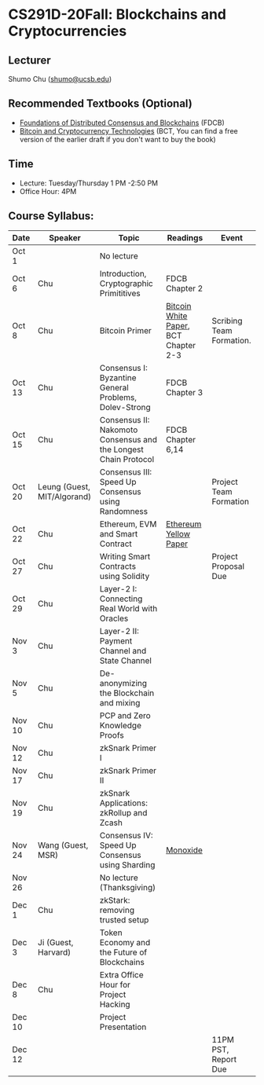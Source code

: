 # CS291D-20Fall: Blockchains and Cryptocurrencies 

## Lecturer
Shumo Chu (shumo@ucsb.edu)

## Recommended Textbooks (Optional)
- [Foundations of Distributed Consensus and Blockchains](http://elaineshi.com/docs/blockchain-book.pdf) (FDCB)
- [Bitcoin and Cryptocurrency Technologies](http://bitcoinbook.cs.princeton.edu/) (BCT, You can find a free version of the earlier draft if you don't want to buy the book)

## Time
- Lecture: Tuesday/Thursday 1 PM -2:50 PM
- Office Hour: 4PM 

## Course Syllabus:

|  Date   | Speaker | Topic          | Readings            |   Event  | 
|---------|---------|----------------|---------------------|----------|  
| Oct 1   |         |No lecture  |                     |          |
| Oct 6   | Chu     |Introduction, Cryptographic Primititives  | FDCB Chapter 2 |       |
| Oct 8   | Chu     |Bitcoin Primer  |  [Bitcoin White Paper](https://bitcoin.org/bitcoin.pdf), BCT Chapter 2-3 | Scribing Team Formation.  | 
| Oct 13  | Chu     |Consensus I: Byzantine General Problems, Dolev-Strong |  FDCB Chapter 3   |      |
| Oct 15  | Chu     |Consensus II: Nakomoto Consensus and the Longest Chain Protocol | FDCB Chapter 6,14  |     | 
| Oct 20  | Leung (Guest, MIT/Algorand) |Consensus III: Speed Up Consensus using Randomness |   | Project Team Formation     |
| Oct 22  | Chu     |Ethereum, EVM and Smart Contract | [Ethereum Yellow Paper]()  |      |       ｜
| Oct 27  | Chu     |Writing Smart Contracts using Solidity  |        | Project Proposal Due  |
| Oct 29  | Chu     |Layer-2 I: Connecting Real World with Oracles     |      |      |
| Nov 3   | Chu     |Layer-2 II: Payment Channel and State Channel  |      |      |
| Nov 5   | Chu     |De-anonymizing the Blockchain and mixing |     |       |
| Nov 10  | Chu     |PCP and Zero Knowledge Proofs |      |       |
| Nov 12  | Chu     |zkSnark Primer I  |       |    | 
| Nov 17  | Chu     |zkSnark Primer II      |       |       |
| Nov 19  | Chu     |zkSnark Applications: zkRollup and Zcash      |       |       |  
| Nov 24  | Wang (Guest, MSR)  |Consensus IV: Speed Up Consensus using Sharding | [Monoxide](https://www.usenix.org/system/files/nsdi19-wang-jiaping.pdf)  |       | 
| Nov 26  |         |No lecture (Thanksgiving) |     |     | 
| Dec 1   | Chu     |zkStark: removing trusted setup |     |      |  
| Dec 3   | Ji (Guest, Harvard) |Token Economy and the Future of Blockchains |     |      |
| Dec 8   | Chu     | Extra Office Hour for Project Hacking |    |      |
| Dec 10  |         | Project Presentation |          |          |
| Dec 12  |         |                    |                | 11PM PST, Report Due |
